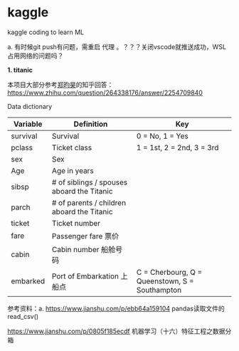 # kaggle

kaggle coding to learn ML

a. 有时候git push有问题，需重启 代理 。？？？关闭vscode就推送成功，WSL占用网络的问题吗？

**1. titanic**

本项目大部分参考[郑昀昊](https://www.zhihu.com/people/yoonho-cheng)的知乎回答：https://www.zhihu.com/question/264338176/answer/2254709840

Data dictionary

| **Variable** | **Definition**                       | **Key**                                  |
| ------------------ | ------------------------------------------ | ---------------------------------------------- |
| survival           | Survival                                   | 0 = No, 1 = Yes                                |
| pclass             | Ticket class                               | 1 = 1st, 2 = 2nd, 3 = 3rd                      |
| sex                | Sex                                        |                                                |
| Age                | Age in years                               |                                                |
| sibsp              | # of siblings / spouses aboard the Titanic |                                                |
| parch              | # of parents / children aboard the Titanic |                                                |
| ticket             | Ticket number                              |                                                |
| fare               | Passenger fare  票价                       |                                                |
| cabin              | Cabin number  船舱号码                     |                                                |
| embarked           | Port of Embarkation  上船点                | C = Cherbourg, Q = Queenstown, S = Southampton |

参考资料：a. https://www.jianshu.com/p/ebb64a159104  pandas读取文件的read_csv()

https://www.jianshu.com/p/0805f185ecdf   机器学习（十六）特征工程之数据分箱
